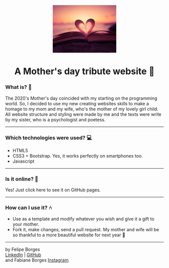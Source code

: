 <div align="center">
	<a href="web-site-link" target="_blank">
		<img src="/assets/introImg.jpg" alt="IntroImage" style="max-width:80%; width: 40%"/>
	</a>
</div>

<div align="center">
	<h1>A Mother's day tribute website 💜</h1>
</div>

### What is? 🤔
The 2020's Mother's day coincided with my starting on the programming world. So, I decided to use my new creating websites skills to make a homage to my mom and my wife, who's the mother of my lovely girl child. All website structure and styling were made by me and the texts were write by my sister, who is a psychologist and poetess.
<hr>

### Which technologies were used? 💻
- HTML5
- CSS3 + Bootstrap. Yes, it works perfectly on smartphones too.
- Javascript
<hr>

### Is it online? 📡
Yes! Just click here to see it on GitHub pages.
<hr>

### How can I use it? ⑃
- Use as a template and modify whatever you wish and give it a gift to your mother.
- Fork it, make changes, send a pull request. My mother and wife will be so thankful to a more beautiful website for next year 🤣
<hr>

by Felipe Borges<br>
[LinkedIn](https://www.linkedin.com/in/felipejsborges) | [GitHub](https://github.com/felipejsborges)
<br>
and Fabiane Borges
[Instagram](https://www.instagram.com/afetoliteral/)
